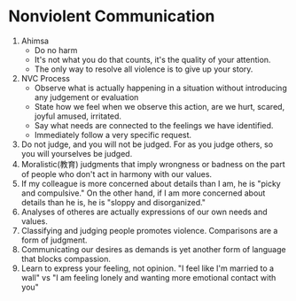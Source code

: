 # Nonviolent Communication

1. Ahimsa
    - Do no harm
    - It's not what you do that counts, it's the quality of your attention.
    - The only way to resolve all violence is to give up your story.
2. NVC Process
    - Observe what is actually happening in a situation without introducing any judgement or evaluation
    - State how we feel when we observe this action, are we hurt, scared, joyful amused, irritated.
    - Say what needs are connected to the feelings we have identified. 
    - Immediately follow a very specific request. 
3. Do not judge, and you will not be judged. For as you judge others, so you will yourselves be judged.
4. Moralistic(教育) judgments that imply wrongness or badness on the part of people who don't act in harmony with our values. 
5. If my colleague is more concerned about details than I am, he is "picky and compulsive." On the other hand, if I am more concerned about details than he is, he is "sloppy and disorganized."
6. Analyses of otheres are actually expressions of our own needs and values. 
7. Classifying and judging people promotes violence. Comparisons are a form of judgment. 
8. Communicating our desires as demands is yet another form of language that blocks compassion. 
9. Learn to express your feeling, not opinion. "I feel like I'm married to a wall" vs "I am feeling lonely and wanting more emotional contact with you"
